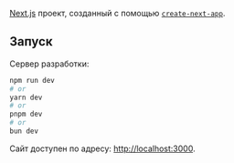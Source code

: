 [Next.js](https://nextjs.org/) проект, созданный с помощью [`create-next-app`](https://github.com/vercel/next.js/tree/canary/packages/create-next-app).

## Запуск

Сервер разработки:

```bash
npm run dev
# or
yarn dev
# or
pnpm dev
# or
bun dev
```

Сайт доступен по адресу: [http://localhost:3000](http://localhost:3000).
